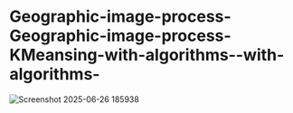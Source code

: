

# Geographic-image-process-Geographic-image-process-KMeansing-with-algorithms--with-algorithms-




![Screenshot 2025-06-26 185938](https://github.com/user-attachments/assets/50fad3ab-2ce6-4d87-8f80-abc47022d905)

